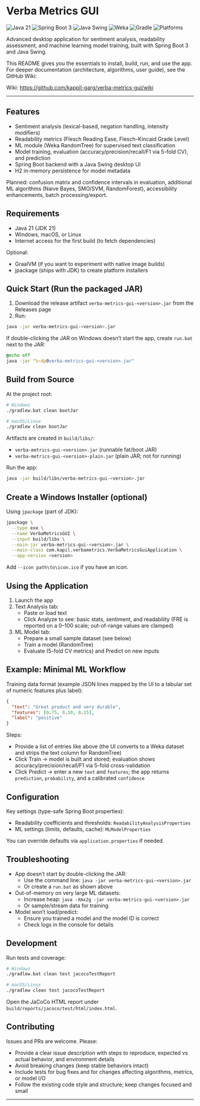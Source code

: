 # Verba Metrics GUI

![Java 21](https://img.shields.io/badge/Java-21-0EA5E9?logo=openjdk&logoColor=white)
![Spring Boot 3](https://img.shields.io/badge/Spring%20Boot-3.x-6DB33F?logo=springboot&logoColor=white)
![Java Swing](https://img.shields.io/badge/UI-Java%20Swing-4D97FF)
![Weka](https://img.shields.io/badge/ML-Weka-7952B3)
![Gradle](https://img.shields.io/badge/Build-Gradle-007396?logo=gradle&logoColor=white)
![Platforms](https://img.shields.io/badge/Platforms-Windows%20%7C%20macOS%20%7C%20Linux-8B5CF6)

Advanced desktop application for sentiment analysis, readability assessment, and machine learning model training, built with Spring Boot 3 and Java Swing.

This README gives you the essentials to install, build, run, and use the app. For deeper documentation (architecture, algorithms, user guide), see the GitHub Wiki:

Wiki: https://github.com/kappil-garg/verba-metrics-gui/wiki

---

## Features

- Sentiment analysis (lexical-based, negation handling, intensity modifiers)
- Readability metrics (Flesch Reading Ease, Flesch–Kincaid Grade Level)
- ML module (Weka RandomTree) for supervised text classification
- Model training, evaluation (accuracy/precision/recall/F1 via 5-fold CV), and prediction
- Spring Boot backend with a Java Swing desktop UI
- H2 in-memory persistence for model metadata

Planned: confusion matrix and confidence intervals in evaluation, additional ML algorithms (Naive Bayes, SMO/SVM, RandomForest), accessibility enhancements, batch processing/export.

## Requirements

- Java 21 (JDK 21)
- Windows, macOS, or Linux
- Internet access for the first build (to fetch dependencies)

Optional:
- GraalVM (if you want to experiment with native image builds)
- jpackage (ships with JDK) to create platform installers

## Quick Start (Run the packaged JAR)

1) Download the release artifact `verba-metrics-gui-<version>.jar` from the Releases page
2) Run:

```bash
java -jar verba-metrics-gui-<version>.jar
```

If double-clicking the JAR on Windows doesn’t start the app, create `run.bat` next to the JAR:

```bat
@echo off
java -jar "%~dp0verba-metrics-gui-<version>.jar"
```

## Build from Source

At the project root:

```bash
# Windows
./gradlew.bat clean bootJar

# macOS/Linux
./gradlew clean bootJar
```

Artifacts are created in `build/libs/`:
- `verba-metrics-gui-<version>.jar` (runnable fat/boot JAR)
- `verba-metrics-gui-<version>-plain.jar` (plain JAR; not for running)

Run the app:

```bash
java -jar build/libs/verba-metrics-gui-<version>.jar
```

## Create a Windows Installer (optional)

Using `jpackage` (part of JDK):

```bash
jpackage \
  --type exe \
  --name VerbaMetricsGUI \
  --input build/libs \
  --main-jar verba-metrics-gui-<version>.jar \
  --main-class com.kapil.verbametrics.VerbaMetricsGuiApplication \
  --app-version <version>
```

Add `--icon path\to\icon.ico` if you have an icon.

## Using the Application

1) Launch the app
2) Text Analysis tab:
   - Paste or load text
   - Click Analyze to see: basic stats, sentiment, and readability (FRE is reported on a 0–100 scale; out-of-range values are clamped)
3) ML Model tab:
   - Prepare a small sample dataset (see below)
   - Train a model (RandomTree)
   - Evaluate (5-fold CV metrics) and Predict on new inputs

## Example: Minimal ML Workflow

Training data format (example JSON lines mapped by the UI to a tabular set of numeric features plus label):

```json
{
  "text": "Great product and very durable",
  "features": [0.75, 0.10, 0.15],
  "label": "positive"
}
```

Steps:
- Provide a list of entries like above (the UI converts to a Weka dataset and strips the text column for RandomTree)
- Click Train → model is built and stored; evaluation shows accuracy/precision/recall/F1 via 5-fold cross-validation
- Click Predict → enter a new `text` and `features`; the app returns `prediction`, `probability`, and a calibrated `confidence`

## Configuration

Key settings (type-safe Spring Boot properties):

- Readability coefficients and thresholds: `ReadabilityAnalysisProperties`
- ML settings (limits, defaults, cache): `MLModelProperties`

You can override defaults via `application.properties` if needed.

## Troubleshooting

- App doesn’t start by double-clicking the JAR:
  - Use the command line: `java -jar verba-metrics-gui-<version>.jar`
  - Or create a `run.bat` as shown above
- Out-of-memory on very large ML datasets:
  - Increase heap: `java -Xmx2g -jar verba-metrics-gui-<version>.jar`
  - Or sample/stream data for training
- Model won’t load/predict:
  - Ensure you trained a model and the model ID is correct
  - Check logs in the console for details

## Development

Run tests and coverage:

```bash
# Windows
./gradlew.bat clean test jacocoTestReport

# macOS/Linux
./gradlew clean test jacocoTestReport
```

Open the JaCoCo HTML report under `build/reports/jacoco/test/html/index.html`.

## Contributing

Issues and PRs are welcome. Please:

- Provide a clear issue description with steps to reproduce, expected vs actual behavior, and environment details
- Avoid breaking changes (keep stable behaviors intact)
- Include tests for bug fixes and for changes affecting algorithms, metrics, or model I/O
- Follow the existing code style and structure; keep changes focused and small

---
